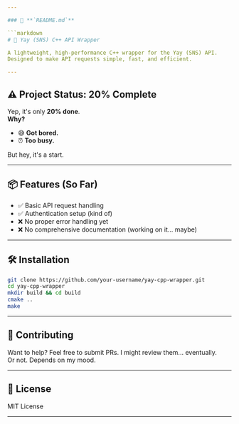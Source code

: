```yaml
---

### 📄 **`README.md`**

```markdown
# 🚀 Yay (SNS) C++ API Wrapper

A lightweight, high-performance C++ wrapper for the Yay (SNS) API.  
Designed to make API requests simple, fast, and efficient.

---
```


## ⚠️ Project Status: 20% Complete

Yep, it's only **20% done**.  
**Why?**  
- 😅 **Got bored.**  
- ⏰ **Too busy.**  

But hey, it's a start.

---

## 📦 Features (So Far)

- ✅ Basic API request handling  
- ✅ Authentication setup (kind of)  
- ❌ No proper error handling yet  
- ❌ No comprehensive documentation (working on it... maybe)  

---

## 🛠️ Installation

```bash
git clone https://github.com/your-username/yay-cpp-wrapper.git
cd yay-cpp-wrapper
mkdir build && cd build
cmake ..
make
```

---

## 🙏 Contributing

Want to help? Feel free to submit PRs. I might review them... eventually.  
Or not. Depends on my mood.  

---

## 📜 License

MIT License

---
